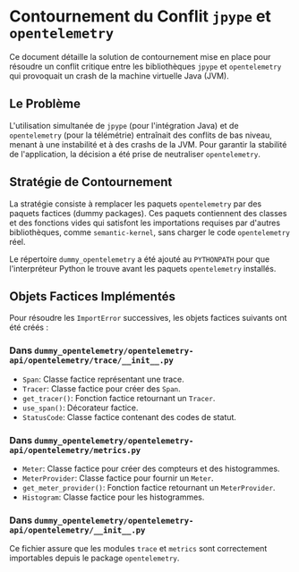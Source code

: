 # Contournement du Conflit `jpype` et `opentelemetry`

Ce document détaille la solution de contournement mise en place pour résoudre un conflit critique entre les bibliothèques `jpype` et `opentelemetry` qui provoquait un crash de la machine virtuelle Java (JVM).

## Le Problème

L'utilisation simultanée de `jpype` (pour l'intégration Java) et de `opentelemetry` (pour la télémétrie) entraînait des conflits de bas niveau, menant à une instabilité et à des crashs de la JVM. Pour garantir la stabilité de l'application, la décision a été prise de neutraliser `opentelemetry`.

## Stratégie de Contournement

La stratégie consiste à remplacer les paquets `opentelemetry` par des paquets factices (dummy packages). Ces paquets contiennent des classes et des fonctions vides qui satisfont les importations requises par d'autres bibliothèques, comme `semantic-kernel`, sans charger le code `opentelemetry` réel.

Le répertoire `dummy_opentelemetry` a été ajouté au `PYTHONPATH` pour que l'interpréteur Python le trouve avant les paquets `opentelemetry` installés.

## Objets Factices Implémentés

Pour résoudre les `ImportError` successives, les objets factices suivants ont été créés :

### Dans `dummy_opentelemetry/opentelemetry-api/opentelemetry/trace/__init__.py`

*   `Span`: Classe factice représentant une trace.
*   `Tracer`: Classe factice pour créer des `Span`.
*   `get_tracer()`: Fonction factice retournant un `Tracer`.
*   `use_span()`: Décorateur factice.
*   `StatusCode`: Classe factice contenant des codes de statut.

### Dans `dummy_opentelemetry/opentelemetry-api/opentelemetry/metrics.py`

*   `Meter`: Classe factice pour créer des compteurs et des histogrammes.
*   `MeterProvider`: Classe factice pour fournir un `Meter`.
*   `get_meter_provider()`: Fonction factice retournant un `MeterProvider`.
*   `Histogram`: Classe factice pour les histogrammes.

### Dans `dummy_opentelemetry/opentelemetry-api/opentelemetry/__init__.py`

Ce fichier assure que les modules `trace` et `metrics` sont correctement importables depuis le package `opentelemetry`.